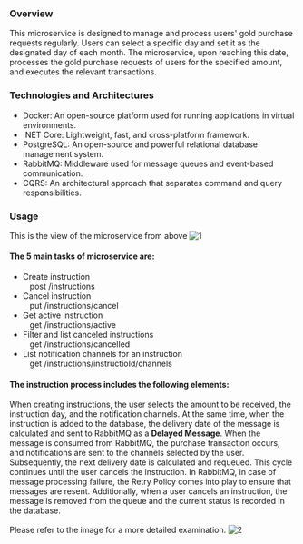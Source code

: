 ### Overview 

This microservice is designed to manage and process users' gold purchase requests regularly. Users can select a specific day and set it as the designated day of each month. The microservice, upon reaching this date, processes the gold purchase requests of users for the specified amount, and executes the relevant transactions.

### Technologies and Architectures

- Docker: An open-source platform used for running applications in virtual environments.
- .NET Core: Lightweight, fast, and cross-platform framework.
- PostgreSQL: An open-source and powerful relational database management system.
- RabbitMQ: Middleware used for message queues and event-based communication.
- CQRS: An architectural approach that separates command and query responsibilities.

### Usage
This is the view of the microservice from above
![1](https://github.com/dev-fatih-erol/Buying/assets/50841052/5132b8ce-94ec-4685-b634-30de405edd49)
#### The 5 main tasks of microservice are:

- Create instruction<br />
  &nbsp;&nbsp;&nbsp;post /instructions
- Cancel instruction<br />
  &nbsp;&nbsp;&nbsp;put /instructions/cancel
- Get active instruction<br />
  &nbsp;&nbsp;&nbsp;get /instructions/active
- Filter and list canceled instructions<br />
  &nbsp;&nbsp;&nbsp;get /instructions/cancelled
- List notification channels for an instruction<br />
  &nbsp;&nbsp;&nbsp;get /instructions/instructioId/channels

#### The instruction process includes the following elements:

When creating instructions, the user selects the amount to be received, the instruction day, and the notification channels. At the same time, when the instruction is added to the database, the delivery date of the message is calculated and sent to RabbitMQ as a **Delayed Message**.
When the message is consumed from RabbitMQ, the purchase transaction occurs, and notifications are sent to the channels selected by the user. Subsequently, the next delivery date is calculated and requeued. This cycle continues until the user cancels the instruction. In RabbitMQ, in case of message processing failure, the Retry Policy comes into play to ensure that messages are resent. Additionally, when a user cancels an instruction, the message is removed from the queue and the current status is recorded in the database.<br /><br />
Please refer to the image for a more detailed examination.
![2](https://github.com/dev-fatih-erol/Buying/assets/50841052/27cdb01c-d7d0-43d6-9bf5-8f08b842b3d7)
